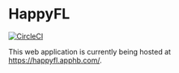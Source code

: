 # HappyFL
[![CircleCI](https://circleci.com/gh/y-code/happyfl/tree/master.svg?style=svg&circle-token=4e9c9cf1ec85e26396302c0b33b910e1088eecec)](https://circleci.com/gh/y-code/happyfl/tree/master)

This web application is currently being hosted at https://happyfl.apphb.com/.
